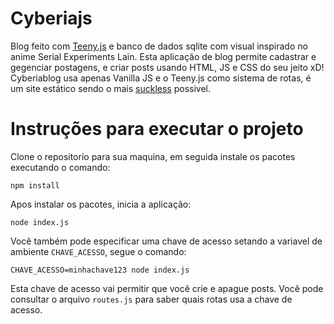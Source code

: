 # Cyberiajs

Blog feito com [Teeny.js](https://github.com/inphinit/teeny.js/) e banco de dados sqlite com visual inspirado no anime Serial Experiments Lain. Esta aplicação de blog permite cadastrar e gegenciar postagens, e criar posts usando HTML, JS e CSS do seu jeito xD! Cyberiablog usa apenas Vanilla JS e o Teeny.js como sistema de rotas, é um site estático sendo o mais [suckless](https://suckless.org/philosophy/) possivel.

# Instruções para executar o projeto

Clone o repositorio para sua maquina, em seguida instale os pacotes executando o comando:
```
npm install
```

Apos instalar os pacotes, inicia a aplicação:
```
node index.js
```

Você também pode especificar uma chave de acesso setando a variavel de ambiente `CHAVE_ACESSO`, segue o comando:
```
CHAVE_ACESSO=minhachave123 node index.js
```

Esta chave de acesso vai permitir que você crie e apague posts. Você pode consultar o arquivo `routes.js` para saber quais rotas usa a chave de acesso.
